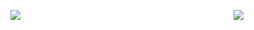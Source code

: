 &nbsp;&nbsp;&nbsp;&nbsp;&nbsp;&nbsp;&nbsp;&nbsp;&nbsp;&nbsp;&nbsp;&nbsp;&nbsp;&nbsp;&nbsp;&nbsp;&nbsp;&nbsp;&nbsp;&nbsp;&nbsp;&nbsp;&nbsp;&nbsp;&nbsp;&nbsp;&nbsp;&nbsp;&nbsp;&nbsp;&nbsp;&nbsp;&nbsp;&nbsp;&nbsp;&nbsp;&nbsp;&nbsp;&nbsp;&nbsp;&nbsp;&nbsp;&nbsp;&nbsp;&nbsp;&nbsp;&nbsp;&nbsp;&nbsp;&nbsp;&nbsp;&nbsp;&nbsp;&nbsp;&nbsp;&nbsp;&nbsp;&nbsp;&nbsp;&nbsp;&nbsp;&nbsp;&nbsp;&nbsp;&nbsp;&nbsp;&nbsp;&nbsp;&nbsp;&nbsp;&nbsp;&nbsp;&nbsp;&nbsp;&nbsp;&nbsp;&nbsp;&nbsp;&nbsp;&nbsp;&nbsp;&nbsp;&nbsp;&nbsp;&nbsp; ![](https://komarev.com/ghpvc/?username=mdnuruzzamanKALLOL&label=PROFILE+VIEWS)



<div id="profile-views-badge" align="center">

![](https://komarev.com/ghpvc/?username=mdnuruzzamanKALLOL&label=PROFILE+VIEWS)

</div>

<style>
#profile-views-badge {
    position: absolute;
    top: 50px;
    right: 20px;
}
</style>

